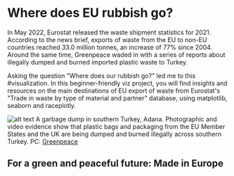 # Where does EU rubbish go?
In May 2022, Eurostat released the waste shipment statistics for 2021. According to the news brief, exports of waste from the EU to non-EU countries reached 33.0 million tonnes, an increase of 77% since 2004. Around the same time, Greenpeace waded in with a series of reports about illegally dumped and burned imported plastic waste to Turkey.

Asking the question "Where does our rubbish go?" led me to this #visualization. In this beginner-friendly viz project, you will find insights and resources on the main destinations of EU export of waste from Eurostat's "Trade in waste by type of material and partner" database, using matplotlib, seaborn and raceplotly.

![alt text](https://www.thetimes.co.uk/imageserver/image/%2Fmethode%2Ftimes%2Fprod%2Fweb%2Fbin%2F8f24c6c8-b678-11eb-9a91-c8c89595f50e.jpg?crop=1600%2C900%2C0%2C0)
A garbage dump in southern Turkey, Adana. Photographic and video evidence show that plastic bags and packaging from the EU Member States and the UK are being dumped and burned illegally across southern Turkey.
PC: [Greenpeace](https://www.greenpeace.org/international/press-release/47759/investigation-finds-plastic-from-the-uk-and-germany-illegally-dumped-in-turkey/)
## For a green and peaceful future: Made in Europe
